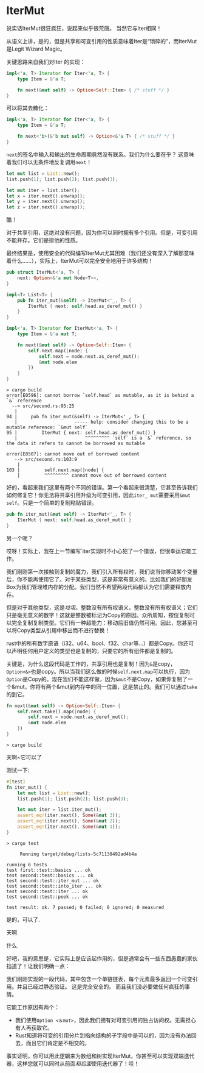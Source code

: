 # IterMut

说实话IterMut很狂疯狂，说起来似乎很荒唐。 当然它与Iter相同！

从语义上讲，是的，但是共享和可变引用的性质意味着Iter是“琐碎的”，而IterMut是Legit Wizard Magic。

关键思路来自我们对Iter 的实现：

```rust ,ignore
impl<'a, T> Iterator for Iter<'a, T> {
    type Item = &'a T;

    fn next(&mut self) -> Option<Self::Item> { /* stuff */ }
}
```

可以将其去糖化：

```rust ,ignore
impl<'a, T> Iterator for Iter<'a, T> {
    type Item = &'a T;

    fn next<'b>(&'b mut self) -> Option<&'a T> { /* stuff */ }
}
```

`next`的签名中输入和输出的生命周期竟然没有联系。我们为什么要在乎？ 这意味着我们可以无条件地反复调用`next`！


```rust ,ignore
let mut list = List::new();
list.push(1); list.push(2); list.push(3);

let mut iter = list.iter();
let x = iter.next().unwrap();
let y = iter.next().unwrap();
let z = iter.next().unwrap();
```

酷！

对于共享引用，这绝对没有问题，因为你可以同时拥有多个引用。但是，可变引用不能并存。它们是排他的性质。

最终结果是，使用安全的代码编写IterMut尤其困难（我们还没有深入了解那意味着什么……），实际上，IterMut可以完全安全地用于许多结构！

```rust ,ignore
pub struct IterMut<'a, T> {
    next: Option<&'a mut Node<T>>,
}

impl<T> List<T> {
    pub fn iter_mut(&self) -> IterMut<'_, T> {
        IterMut { next: self.head.as_deref_mut() }
    }
}

impl<'a, T> Iterator for IterMut<'a, T> {
    type Item = &'a mut T;

    fn next(&mut self) -> Option<Self::Item> {
        self.next.map(|node| {
            self.next = node.next.as_deref_mut();
            &mut node.elem
        })
    }
}
```

```text
> cargo build
error[E0596]: cannot borrow `self.head` as mutable, as it is behind a `&` reference
  --> src/second.rs:95:25
   |
94 |     pub fn iter_mut(&self) -> IterMut<'_, T> {
   |                     ----- help: consider changing this to be a mutable reference: `&mut self`
95 |         IterMut { next: self.head.as_deref_mut() }
   |                         ^^^^^^^^^ `self` is a `&` reference, so the data it refers to cannot be borrowed as mutable

error[E0507]: cannot move out of borrowed content
   --> src/second.rs:103:9
    |
103 |         self.next.map(|node| {
    |         ^^^^^^^^^ cannot move out of borrowed content
```

好的，看起来我们这里有两个不同的错误。第一个看起来很清楚，它甚至告诉我们如何修复它！你无法将共享引用升级为可变引用，因此`iter_ mut`需要采用`&mut self`。只是一个简单的复制粘贴错误。

```rust ,ignore
pub fn iter_mut(&mut self) -> IterMut<'_, T> {
    IterMut { next: self.head.as_deref_mut() }
}
```

另一个呢？

哎呀！实际上，我在上一节编写`iter实现时不小心犯了一个错误，但很幸运它能工作。

我们刚刚第一次接触到复制的魔力，我们引入所有权时，我们说当你移动某个变量后，你不能再使用它了。对于某些类型，这是非常有意义的。比如我们的好朋友Box为我们管理堆内存的分配。我们当然不希望两段代码都认为它们需要释放内存。

但是对于其他类型，这是*垃圾*。整数没有所有权语义，整数没有所有权语义；它们只是毫无意义的数字！这就是整数被标记为Copy的原因。众所周知，按位复制可以完全复制复制类型。它们有一种超能力：移动后旧值仍然可用。因此，您甚至可以将Copy类型从引用中移出而不进行替换！

rust中的所有数字原语（i32、u64、bool、f32、char等…）都是Copy。你还可以声明任何用户定义的类型也是复制的，只要它的所有组件都是复制的。

关键是，为什么这段代码是工作的，共享引用也是复制！因为`&`是copy，`Option<&>`也是copy。所以当我们这么做的时候`self.next.map`可以执行，因为`Option`是Copy的。现在我们不能这样做，因为`&mut`不是Copy，如果你复制了一个&mut，你将有两个&mut到内存中的同一位置，这是禁止的。我们可以通过`take`的到它。


```rust ,ignore
fn next(&mut self) -> Option<Self::Item> {
    self.next.take().map(|node| {
        self.next = node.next.as_deref_mut();
        &mut node.elem
    })
}
```

```text
> cargo build

```

天啊~它可以了

测试一下:


```rust ,ignore
#[test]
fn iter_mut() {
    let mut list = List::new();
    list.push(1); list.push(2); list.push(3);

    let mut iter = list.iter_mut();
    assert_eq!(iter.next(), Some(&mut 3));
    assert_eq!(iter.next(), Some(&mut 2));
    assert_eq!(iter.next(), Some(&mut 1));
}
```

```text
> cargo test

     Running target/debug/lists-5c71138492ad4b4a

running 6 tests
test first::test::basics ... ok
test second::test::basics ... ok
test second::test::iter_mut ... ok
test second::test::into_iter ... ok
test second::test::iter ... ok
test second::test::peek ... ok

test result: ok. 7 passed; 0 failed; 0 ignored; 0 measured

```

是的，可以了.

天啊

什么.

好吧，我的意思是，它实际上是应该起作用的，但是通常会有一些东西愚蠢的家伙挡道了！让我们明确一点：

我们刚刚实现的一段代码，其中包含一个单链链表，每个元素最多返回一个可变引用。并且已经过静态验证。 这是完全安全的。
  而且我们没必要做任何疯狂的事情。

它能工作原因有两个：

- 我们使用`Option <＆mut>`，因此我们拥有对可变引用的独占访问权。无需担心有人再获取它。
- Rust知道将可变的引用分片到指向结构的子字段中是可以的，因为没有办法回去，而且它们肯定是不相交的。

事实证明，你可以用此逻辑来为数组和树实现IterMut，你甚至可以实现双端迭代器，这样您就可以同时从前面*和后面*使用迭代器了！哇！
